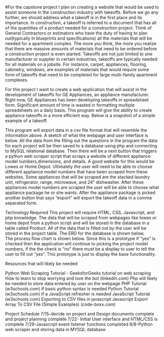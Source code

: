 

#For the capstone project I plan on creating a website that would be used to assist someone in the construction industry with takeoffs. Before we go any further, we should address what a takeoff is in the first place and its importance. In construction, a takeoff is referred to a document that has all of the quantities of a product needed for a construction project. Think of General Contractors or estimators who have the duty of having to plan out(typically in blueprints and specifications) all the materials that will be needed for a apartment complex. The more you think, the more you realize that there are massive amounts of materials that need to be ordered before a construction project is even started. Takeoffs are not just limited to one manufacturer or supplier in certain industries, takeoffs are typically needed for all materials on a jobsite. For instance, carpet, appliances, flooring, cabinetry, windows,  are examples of materials that would require some form of takeoffs that need to be completed for large multi-family apartment complexes.  

For this project I want to create a web application that will assist in the development of takeoffs for GE Appliances, an appliance manufacturer. Right now, GE Appliances has been developing takeoffs in spreadsheet form. Significant amount of time is wasted in formatting multiple spreadsheets on a daily basis. This program will give the ability to create appliance takeoffs in a more efficient way. Below is a snapshot of a simple example of a takeoff.  
 

This program will export data in a csv file format that will resemble the information above.  A sketch of what the webpage and user interface is below. All the data from the filling out the questions in the program the data for each project will be then saved to a database using php and connecting to MySQL relational database. Then there will be a next button that triggers a python web scraper script that scraps a website of different appliance model numbers,dimensions, and details. A good website for this would be Lowes or Home Depot. Ultimately the user will need to be able to choose different appliance model numbers that have been scraped from these websites. Some appliances that will be scraped are the stacked laundry unit, refrigerator, range, microwave, and  24” dishwasher. After these appliances model numbers are scraped the user will be able to choose what appliance package he or she wants. After the appliance package is picked another button that says “export” will export the takeoff data in a comma separated form. 
 

Technology Required
This project will require HTML, CSS, Javascript, and php knowledge. The data that will be scraped from webpages like lowes or home depot from a python script and will be stored in the database in a table called Product. All of the data that is filled out by the user will be stored in the project table. The ERD for the database is shown below.  
The process flow chart is shown below. Since this is a prototype if “yes” is checked then the application will continue to picking the project model numbers, if the the check is “no” there must be a display to user to tell the user to fill out “yes”. This prototype is just to display the base functionality.
 
Resources that will likely be needed

Python Web Scraping Tutorial - GeeksforGeeks
tutorial on web scraping
How to learn to stop worrying and love the bot (linkedin.com)
Php will likely be needed to store data entered by user on the webpage
PHP Tutorial (w3schools.com)
If basic python syntax is needed
Python Tutorial (w3schools.com)
If a JavaScript refresher is needed
JavaScript Tutorial (w3schools.com)
Exporting to CSV files in javascript
Javascript Export Array To CSV File (Simple Examples) (code-boxx.com)

Project Schedule
7/15-decide on project and Design documents complete and project planning complete
7/22- Initial User interface and HTML/CSS is complete
7/29-Javascript event listener functions completed
8/8-Python web scraper and storing data in MYSQL database
